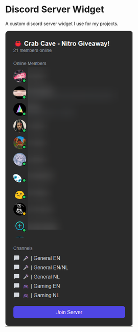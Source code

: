 # Discord Server Widget

A custom discord server widget I use for my projects.

![Discord Widget Preview](img/preview.png)
